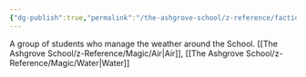 ```yaml
---
{"dg-publish":true,"permalink":"/the-ashgrove-school/z-reference/factions-clubs/weather-wizards/"}
---
```


A group of students who manage the weather around the School.
[[The Ashgrove School/z-Reference/Magic/Air\|Air]], [[The Ashgrove School/z-Reference/Magic/Water\|Water]]